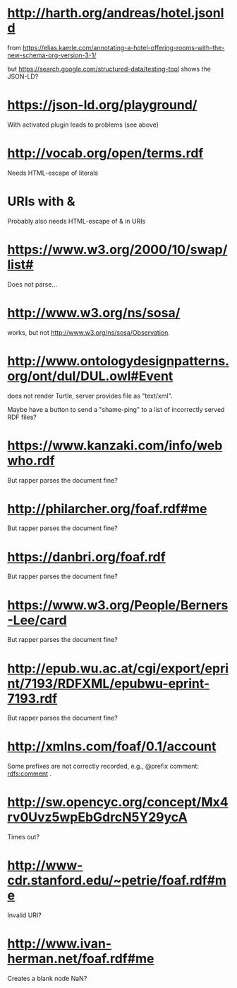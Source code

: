 # http://harth.org/andreas/hotel.jsonld

from https://elias.kaerle.com/annotating-a-hotel-offering-rooms-with-the-new-schema-org-version-3-1/

but https://search.google.com/structured-data/testing-tool shows the JSON-LD?

# https://json-ld.org/playground/

With activated plugin leads to problems (see above)

# http://vocab.org/open/terms.rdf

Needs HTML-escape of literals

# URIs with &

Probably also needs HTML-escape of & in URIs

# https://www.w3.org/2000/10/swap/list#

Does not parse...

# http://www.w3.org/ns/sosa/

works, but not http://www.w3.org/ns/sosa/Observation.

# http://www.ontologydesignpatterns.org/ont/dul/DUL.owl#Event

does not render Turtle, server provides file as "text/xml".

Maybe have a button to send a "shame-ping" to a list of incorrectly served RDF files?

# https://www.kanzaki.com/info/webwho.rdf

But rapper parses the document fine?

# http://philarcher.org/foaf.rdf#me

But rapper parses the document fine?

# https://danbri.org/foaf.rdf

But rapper parses the document fine?

# https://www.w3.org/People/Berners-Lee/card

But rapper parses the document fine?

# http://epub.wu.ac.at/cgi/export/eprint/7193/RDFXML/epubwu-eprint-7193.rdf

But rapper parses the document fine?

# http://xmlns.com/foaf/0.1/account

Some prefixes are not correctly recorded, e.g., @prefix comment: <rdfs:comment> .

# http://sw.opencyc.org/concept/Mx4rv0Uvz5wpEbGdrcN5Y29ycA

Times out?

# http://www-cdr.stanford.edu/~petrie/foaf.rdf#me

Invalid URI?

# http://www.ivan-herman.net/foaf.rdf#me

Creates a blank node NaN?
